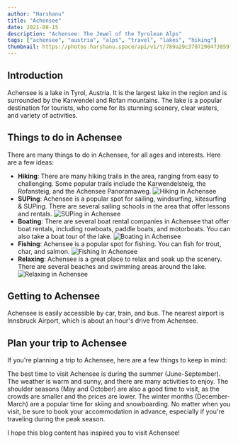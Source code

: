 ```yaml
---
author: "Harshanu"
title: "Achensee"
date: 2021-08-15
description: "Achensee: The Jewel of the Tyrolean Alps"
tags: ["achensee", "austria", "alps", "travel", "lakes", "hiking"]
thumbnail: https://photos.harshanu.space/api/v1/t/789a29c3707290473859fb626e15c142aaa9b8f4/2zwabhu7/fit_2048
---
```


## Introduction
Achensee is a lake in Tyrol, Austria. It is the largest lake in the region and is surrounded by the Karwendel and Rofan mountains. The lake is a popular destination for tourists, who come for its stunning scenery, clear waters, and variety of activities.

## Things to do in Achensee

There are many things to do in Achensee, for all ages and interests. Here are a few ideas:

* **Hiking**: There are many hiking trails in the area, ranging from easy to challenging. Some popular trails include the Karwendelsteig, the Rofansteig, and the Achensee Panoramaweg.
![Hiking in Achensee](https://lh3.googleusercontent.com/bip/APOwr83aDMQix9j4E7ao-klkA44j21r9ezNFMpnQv0v4q1OLJnnMa9HFIyVqON8k9vD_icWMaqahNvDE51Plj2dl4Ke1hEAGWD1cmaOcrgZHJl5T6nV-50Odf2BKPY9kWSBNg9ZCdWF7pELFx_b3z6O-ZBGyDVlfHA=w250-h200-p)
* **SUPing**: Achensee is a popular spot for sailing, windsurfing, kitesurfing & SUPing. There are several sailing schools in the area that offer lessons and rentals.
![SUPing in Achensee](https://photos.harshanu.space/api/v1/t/9a131029b8e7401f037d2eea1f40964bf8638de0/2zwabhu7/fit_2048)
* **Boating**: There are several boat rental companies in Achensee that offer boat rentals, including rowboats, paddle boats, and motorboats. You can also take a boat tour of the lake.
![Boating in Achensee](https://lh3.googleusercontent.com/bip/APOwr82vrl5zjE37KQkZYcof9u4BJ4xi6a5vmcr2NXpkYFBCUckjXljMiMyDtRzOMVYGO-XiEd4sBdlj-h6JnXDa8fPJv4V_Ed-lfSSmBel6zGd_8iUOAW6NEkjXtQEUkzfnZ6Og-rpfYjtsqC8VQwo=w250-h200-p)
* **Fishing**: Achensee is a popular spot for fishing. You can fish for trout, char, and salmon.
![Fishing in Achensee](https://lh3.googleusercontent.com/bip/APOwr81igBklmkOJhjLjcqBrEKjnYRY6qgiWt0YE-ZW9tiBxxifRntVDMGObw874BnSlhWk0GcX3U43UARPQa95PR2Mv6zfiXYhzPOKmA9ChsDgFM9Tiu9CcQM1Yd9U28y8LLhTBUnwDvTxuold8tgUE7ssn=w250-h200-p)
* **Relaxing**: Achensee is a great place to relax and soak up the scenery. There are several beaches and swimming areas around the lake.
![Relaxing in Achensee](https://photos.harshanu.space/api/v1/t/ad8b6273de9bd094194ddc4b4d7ea620491ebb85/2zwabhu7/fit_2048)

## Getting to Achensee

Achensee is easily accessible by car, train, and bus. The nearest airport is Innsbruck Airport, which is about an hour's drive from Achensee.

## Plan your trip to Achensee

If you're planning a trip to Achensee, here are a few things to keep in mind:

The best time to visit Achensee is during the summer (June-September). The weather is warm and sunny, and there are many activities to enjoy.
The shoulder seasons (May and October) are also a good time to visit, as the crowds are smaller and the prices are lower.
The winter months (December-March) are a popular time for skiing and snowboarding.
No matter when you visit, be sure to book your accommodation in advance, especially if you're traveling during the peak season.

I hope this blog content has inspired you to visit Achensee!